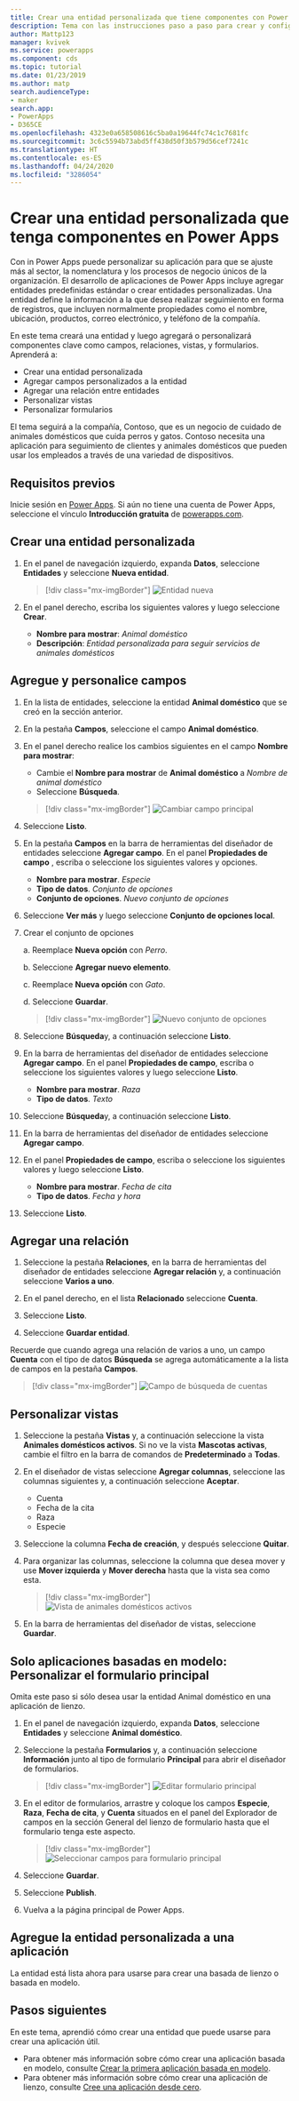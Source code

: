 ```yaml
---
title: Crear una entidad personalizada que tiene componentes con Power Apps | Microsoft Docs
description: Tema con las instrucciones paso a paso para crear y configurar una entidad para usar con una aplicación de Power Apps.
author: Mattp123
manager: kvivek
ms.service: powerapps
ms.component: cds
ms.topic: tutorial
ms.date: 01/23/2019
ms.author: matp
search.audienceType:
- maker
search.app:
- PowerApps
- D365CE
ms.openlocfilehash: 4323e0a658508616c5ba0a19644fc74c1c7681fc
ms.sourcegitcommit: 3c6c5594b73abd5ff438d50f3b579d56cef7241c
ms.translationtype: HT
ms.contentlocale: es-ES
ms.lasthandoff: 04/24/2020
ms.locfileid: "3286054"
---
```

# <a name="create-a-custom-entity-that-has-components-in-power-apps"></a>Crear una entidad personalizada que tenga componentes en Power Apps

Con in Power Apps puede personalizar su aplicación para que se ajuste más al sector, la nomenclatura y los procesos de negocio únicos de la organización. El desarrollo de aplicaciones de Power Apps incluye agregar entidades predefinidas estándar o crear entidades personalizadas. Una entidad define la información a la que desea realizar seguimiento en forma de registros, que incluyen normalmente propiedades como el nombre, ubicación, productos, correo electrónico, y teléfono de la compañía. 

En este tema creará una entidad y luego agregará o personalizará componentes clave como campos, relaciones, vistas, y formularios. Aprenderá a:

- Crear una entidad personalizada
- Agregar campos personalizados a la entidad
- Agregar una relación entre entidades
- Personalizar vistas 
- Personalizar formularios

El tema seguirá a la compañía, Contoso, que es un negocio de cuidado de animales domésticos que cuida perros y gatos. Contoso necesita una aplicación para seguimiento de clientes y animales domésticos que pueden usar los empleados a través de una variedad de dispositivos.

## <a name="prerequisites"></a>Requisitos previos

Inicie sesión en [Power Apps](https://make.powerapps.com/?utm_source=padocs&utm_medium=linkinadoc&utm_campaign=referralsfromdoc). Si aún no tiene una cuenta de Power Apps, seleccione el vínculo **Introducción gratuita** de [powerapps.com](https://make.powerapps.com/?utm_source=padocs&utm_medium=linkinadoc&utm_campaign=referralsfromdoc).

## <a name="create-a-custom-entity"></a>Crear una entidad personalizada

1. En el panel de navegación izquierdo, expanda **Datos**, seleccione **Entidades** y seleccione **Nueva entidad**.

    > [!div class="mx-imgBorder"] 
    > ![Entidad nueva](media/create-custom-entity/create-new-entity.png)

2. En el panel derecho, escriba los siguientes valores y luego seleccione **Crear**.

    - **Nombre para mostrar**: *Animal doméstico* 
    - **Descripción**: *Entidad personalizada para seguir servicios de animales domésticos*

## <a name="add-and-customize-fields"></a>Agregue y personalice campos
 
1. En la lista de entidades, seleccione la entidad **Animal doméstico** que se creó en la sección anterior.

2. En la pestaña **Campos**, seleccione el campo **Animal doméstico**.

3. En el panel derecho realice los cambios siguientes en el campo **Nombre para mostrar**: 

    - Cambie el **Nombre para mostrar** de **Animal doméstico** a *Nombre de animal doméstico*
    -   Seleccione **Búsqueda**.  
  
      > [!div class="mx-imgBorder"] 
      > ![Cambiar campo principal](media/create-custom-entity/primary-field.png)

4. Seleccione **Listo**.

5. En la pestaña **Campos** en la barra de herramientas del diseñador de entidades seleccione **Agregar campo**. En el panel **Propiedades de campo** , escriba o seleccione los siguientes valores y opciones.
    - **Nombre para mostrar**. *Especie*
    - **Tipo de datos**. *Conjunto de opciones*
    - **Conjunto de opciones**. *Nuevo conjunto de opciones*
  
6. Seleccione **Ver más** y luego seleccione **Conjunto de opciones local**.

7. Crear el conjunto de opciones

      a. Reemplace **Nueva opción** con *Perro*. 
      
      b. Seleccione **Agregar nuevo elemento**. 
        
      c.  Reemplace **Nueva opción** con *Gato*. 
        
      d. Seleccione **Guardar**. 

    > [!div class="mx-imgBorder"] 
    > ![Nuevo conjunto de opciones](media/create-custom-entity/optionset-add-items.png)

6. Seleccione **Búsqueda**y, a continuación seleccione **Listo**.

7. En la barra de herramientas del diseñador de entidades seleccione **Agregar campo**. En el panel **Propiedades de campo**, escriba o seleccione los siguientes valores y luego seleccione **Listo**.
    - **Nombre para mostrar**. *Raza*
    - **Tipo de datos**. *Texto*

8. Seleccione **Búsqueda**y, a continuación seleccione **Listo**.

8. En la barra de herramientas del diseñador de entidades seleccione **Agregar campo**. 

9. En el panel **Propiedades de campo**, escriba o seleccione los siguientes valores y luego seleccione **Listo**. 
    -   **Nombre para mostrar**. *Fecha de cita*
    - **Tipo de datos**. *Fecha y hora*

10. Seleccione **Listo**.

## <a name="add-a-relationship"></a>Agregar una relación

1. Seleccione la pestaña **Relaciones**, en la barra de herramientas del diseñador de entidades seleccione **Agregar relación** y, a continuación seleccione **Varios a uno**.

2. En el panel derecho, en el lista **Relacionado** seleccione **Cuenta**.

3. Seleccione **Listo**.

4. Seleccione **Guardar entidad**.

  Recuerde que cuando agrega una relación de varios a uno, un campo **Cuenta** con el tipo de datos **Búsqueda** se agrega automáticamente a la lista de campos en la pestaña **Campos**.
  > [!div class="mx-imgBorder"]
  > ![Campo de búsqueda de cuentas](media/create-custom-entity/account-lookup-field.png)

## <a name="customize-a-view"></a>Personalizar vistas

1. Seleccione la pestaña **Vistas** y, a continuación seleccione la vista **Animales domésticos activos**. Si no ve la vista **Mascotas activas**, cambie el filtro en la barra de comandos de **Predeterminado** a **Todas**.

2. En el diseñador de vistas seleccione **Agregar columnas**, seleccione las columnas siguientes y, a continuación seleccione **Aceptar**.

    - Cuenta
    - Fecha de la cita 
    - Raza 
    - Especie

3. Seleccione la columna **Fecha de creación**, y después seleccione **Quitar**.

4. Para organizar las columnas, seleccione la columna que desea mover y use **Mover izquierda** y **Mover derecha** hasta que la vista sea como esta.
    > [!div class="mx-imgBorder"] 
    > ![Vista de animales domésticos activos](media/create-custom-entity/active-pets-view.png)

5. En la barra de herramientas del diseñador de vistas, seleccione **Guardar**.  

## <a name="model-driven-apps-only-customize-the-main-form"></a>Solo aplicaciones basadas en modelo: Personalizar el formulario principal

Omita este paso si sólo desea usar la entidad Animal doméstico en una aplicación de lienzo. 

1. En el panel de navegación izquierdo, expanda **Datos**, seleccione **Entidades** y seleccione **Animal doméstico**.

2. Seleccione la pestaña **Formularios** y, a continuación seleccione **Información** junto al tipo de formulario **Principal** para abrir el diseñador de formularios.

    > [!div class="mx-imgBorder"] 
    > ![Editar formulario principal](media/create-custom-entity/main-form-edit.png)

3. En el editor de formularios, arrastre y coloque los campos **Especie**, **Raza**, **Fecha de cita**, y **Cuenta** situados en el panel del Explorador de campos en la sección General del lienzo de formulario hasta que el formulario tenga este aspecto.

    > [!div class="mx-imgBorder"] 
    > ![Seleccionar campos para formulario principal](media/create-custom-entity/main-form-edit2.png) 

4. Seleccione **Guardar**.

5. Seleccione **Publish**.

6. Vuelva a la página principal de Power Apps.

## <a name="add-the-custom-entity-to-an-app"></a>Agregue la entidad personalizada a una aplicación

La entidad está lista ahora para usarse para crear una basada de lienzo o basada en modelo. 

## <a name="next-steps"></a>Pasos siguientes

En este tema, aprendió cómo crear una entidad que puede usarse para crear una aplicación útil. 
- Para obtener más información sobre cómo crear una aplicación basada en modelo, consulte [Crear la primera aplicación basada en modelo](../model-driven-apps/build-first-model-driven-app.md).
- Para obtener más información sobre cómo crear una aplicación de lienzo, consulte [Cree una aplicación desde cero](../canvas-apps/get-started-create-from-blank.md).
